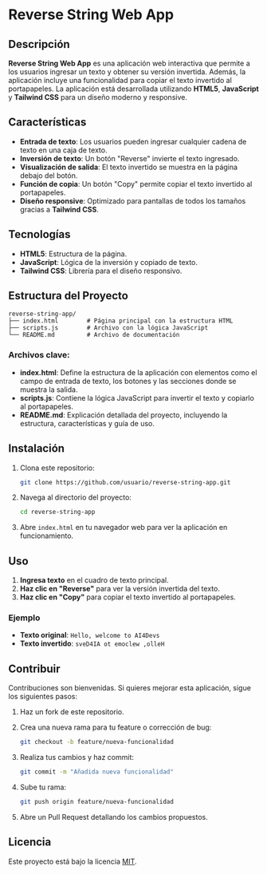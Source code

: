 
# Reverse String Web App

## Descripción

**Reverse String Web App** es una aplicación web interactiva que permite a los usuarios ingresar un texto y obtener su versión invertida. Además, la aplicación incluye una funcionalidad para copiar el texto invertido al portapapeles. La aplicación está desarrollada utilizando **HTML5**, **JavaScript** y **Tailwind CSS** para un diseño moderno y responsive.

## Características

- **Entrada de texto**: Los usuarios pueden ingresar cualquier cadena de texto en una caja de texto.
- **Inversión de texto**: Un botón "Reverse" invierte el texto ingresado.
- **Visualización de salida**: El texto invertido se muestra en la página debajo del botón.
- **Función de copia**: Un botón "Copy" permite copiar el texto invertido al portapapeles.
- **Diseño responsive**: Optimizado para pantallas de todos los tamaños gracias a **Tailwind CSS**.

## Tecnologías

- **HTML5**: Estructura de la página.
- **JavaScript**: Lógica de la inversión y copiado de texto.
- **Tailwind CSS**: Librería para el diseño responsivo.

## Estructura del Proyecto

```plaintext
reverse-string-app/
├── index.html        # Página principal con la estructura HTML
├── scripts.js        # Archivo con la lógica JavaScript
└── README.md         # Archivo de documentación
```

### Archivos clave:

- **index.html**: Define la estructura de la aplicación con elementos como el campo de entrada de texto, los botones y las secciones donde se muestra la salida.
- **scripts.js**: Contiene la lógica JavaScript para invertir el texto y copiarlo al portapapeles.
- **README.md**: Explicación detallada del proyecto, incluyendo la estructura, características y guía de uso.

## Instalación

1. Clona este repositorio:

    ```bash
    git clone https://github.com/usuario/reverse-string-app.git
    ```

2. Navega al directorio del proyecto:

    ```bash
    cd reverse-string-app
    ```

3. Abre `index.html` en tu navegador web para ver la aplicación en funcionamiento.

## Uso

1. **Ingresa texto** en el cuadro de texto principal.
2. **Haz clic en "Reverse"** para ver la versión invertida del texto.
3. **Haz clic en "Copy"** para copiar el texto invertido al portapapeles.

### Ejemplo

- **Texto original**: `Hello, welcome to AI4Devs`
- **Texto invertido**: `sveD4IA ot emoclew ,olleH`

## Contribuir

Contribuciones son bienvenidas. Si quieres mejorar esta aplicación, sigue los siguientes pasos:

1. Haz un fork de este repositorio.
2. Crea una nueva rama para tu feature o corrección de bug:

    ```bash
    git checkout -b feature/nueva-funcionalidad
    ```

3. Realiza tus cambios y haz commit:

    ```bash
    git commit -m "Añadida nueva funcionalidad"
    ```

4. Sube tu rama:

    ```bash
    git push origin feature/nueva-funcionalidad
    ```

5. Abre un Pull Request detallando los cambios propuestos.

## Licencia

Este proyecto está bajo la licencia [MIT](LICENSE).
